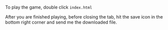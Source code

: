 To play the game, double click `index.html`

After you are finished playing, before closing the tab, hit the save icon in the bottom right corner and send me the downloaded file.
